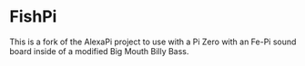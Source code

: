 # FishPi

This is a fork of the AlexaPi project to use with a Pi Zero with an Fe-Pi sound board inside of a modified Big Mouth Billy Bass.
